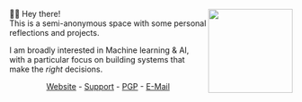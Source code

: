 <a href="https://github.com/sponsors/DrWhiteNoise/"><img align="right" height="150px" src="https://github-readme-stats.vercel.app/api?username=WhiteNoiseDev&hide_rank=true&include_all_commits=true&count_private=true&show_icons=true&custom_title=GitHub%20Stats&theme=dark&line_height =50&title_color=58a6ff&icon_color=58a6ff&text_color=58a6ff&bg_color=0D1117&hide_border=true"/></a>

🙋‍♂️ Hey there!  
This is a semi-anonymous space with some personal reflections and projects.  

I am broadly interested in Machine learning & AI, with a particular focus on building systems that make the *right* decisions. 

<p align=center><a href="https://whitenoise.dev">Website</a> - <a href="https://whitenoise.dev/support">Support</a> - <a href="https://whitenoise.dev/wnd.asc">PGP</a> - <a href="mailto:random@whitenoise.dev">E-Mail</a></p>
